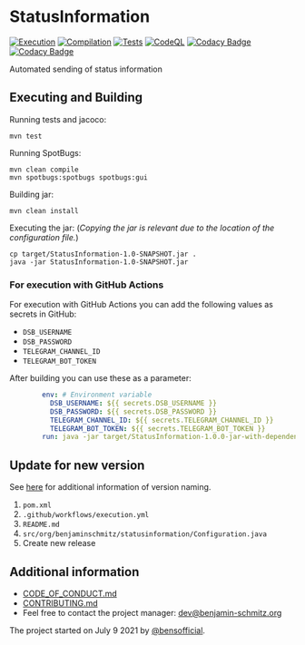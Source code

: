 # StatusInformation

[![Execution](https://github.com/bensofficial/StatusInformation/actions/workflows/execution.yml/badge.svg)](https://github.com/bensofficial/StatusInformation/actions/workflows/execution.yml)
[![Compilation](https://github.com/bensofficial/StatusInformation/actions/workflows/compilation.yml/badge.svg)](https://github.com/bensofficial/StatusInformation/actions/workflows/compilation.yml)
[![Tests](https://github.com/bensofficial/StatusInformation/actions/workflows/tests.yml/badge.svg)](https://github.com/bensofficial/StatusInformation/actions/workflows/tests.yml)
[![CodeQL](https://github.com/bensofficial/StatusInformation/actions/workflows/codeql-analysis.yml/badge.svg)](https://github.com/bensofficial/StatusInformation/actions/workflows/codeql-analysis.yml)
[![Codacy Badge](https://app.codacy.com/project/badge/Grade/4a362a6b8a5d496f93200f81d5a62446)](https://www.codacy.com/gh/bensofficial/StatusInformation/dashboard?utm_source=github.com&amp;utm_medium=referral&amp;utm_content=bensofficial/StatusInformation&amp;utm_campaign=Badge_Grade)
[![Codacy Badge](https://app.codacy.com/project/badge/Coverage/4a362a6b8a5d496f93200f81d5a62446)](https://www.codacy.com/gh/bensofficial/StatusInformation/dashboard?utm_source=github.com&utm_medium=referral&utm_content=bensofficial/StatusInformation&utm_campaign=Badge_Coverage)

Automated sending of status information

## Executing and Building
Running tests and jacoco:
````Shell
mvn test
````

Running SpotBugs:
````Shell
mvn clean compile
mvn spotbugs:spotbugs spotbugs:gui
````

Building jar:
````Shell
mvn clean install
````
Executing the jar: (_Copying the jar is relevant due to the location of the configuration file._)
````Shell
cp target/StatusInformation-1.0-SNAPSHOT.jar .
java -jar StatusInformation-1.0-SNAPSHOT.jar
````

### For execution with GitHub Actions
For execution with GitHub Actions you can add the following values as secrets in GitHub:
-	``DSB_USERNAME``
-	``DSB_PASSWORD``
-	``TELEGRAM_CHANNEL_ID``
-	``TELEGRAM_BOT_TOKEN``

After building you can use these as a parameter:
````yml
        env: # Environment variable
          DSB_USERNAME: ${{ secrets.DSB_USERNAME }}
          DSB_PASSWORD: ${{ secrets.DSB_PASSWORD }}
          TELEGRAM_CHANNEL_ID: ${{ secrets.TELEGRAM_CHANNEL_ID }}
          TELEGRAM_BOT_TOKEN: ${{ secrets.TELEGRAM_BOT_TOKEN }}
        run: java -jar target/StatusInformation-1.0.0-jar-with-dependencies.jar $DSB_USERNAME $DSB_PASSWORD $TELEGRAM_CHANNEL_ID $TELEGRAM_BOT_TOKEN
````
## Update for new version
See [here](https://semver.org) for additional information of version naming.

1.	``pom.xml``
2.	``.github/workflows/execution.yml``
3.	``README.md``
4.	``src/org/benjaminschmitz/statusinformation/Configuration.java``
5.	Create new release

## Additional information
-	[CODE_OF_CONDUCT.md](https://github.com/bensofficial/StatusInformation/blob/main/.github/CODE_OF_CONDUCT.md)
-	[CONTRIBUTING.md](https://github.com/bensofficial/StatusInformation/blob/main/.github/CONTRIBUTING.md)
-	Feel free to contact the project manager: dev@benjamin-schmitz.org
 
The project started on July 9 2021 by [@bensofficial](https://github.com/bensofficial).


